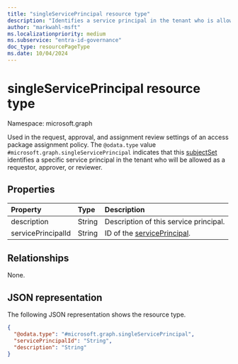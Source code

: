 ```yaml
---
title: "singleServicePrincipal resource type"
description: "Identifies a service principal in the tenant who is allowed as requestor, approver, or reviewer."
author: "markwahl-msft"
ms.localizationpriority: medium
ms.subservice: "entra-id-governance"
doc_type: resourcePageType
ms.date: 10/04/2024
---
```

# singleServicePrincipal resource type

Namespace: microsoft.graph

Used in the request, approval, and assignment review settings of an access package assignment policy. The  `@odata.type` value `#microsoft.graph.singleServicePrincipal` indicates that this [subjectSet](../resources/subjectset.md) identifies a specific service principal in the tenant who will be allowed as a requestor, approver, or reviewer.

## Properties
|Property|Type|Description|
|:---|:---|:---|
|description|String|Description of this service principal.|
|servicePrincipalId|String|ID of the [servicePrincipal](serviceprincipal.md).|

## Relationships
None.
## JSON representation
The following JSON representation shows the resource type.
<!-- {
  "blockType": "resource",
  "@odata.type": "microsoft.graph.singleServicePrincipal",
  "baseType": "microsoft.graph.subjectSet"
}
-->
``` json
{
  "@odata.type": "#microsoft.graph.singleServicePrincipal",
  "servicePrincipalId": "String",
  "description": "String"
}
```



